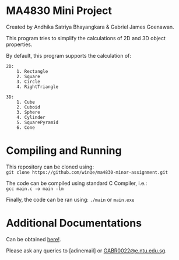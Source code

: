 # MA4830 Mini Project

Created by Andhika Satriya Bhayangkara & Gabriel James Goenawan.

This program tries to simplify the calculations of 2D and 3D object properties.

By default, this program supports the calculation of:

    2D:
        1. Rectangle
        2. Square
        3. Circle
        4. RightTriangle

    3D:
        1. Cube
        2. Cuboid
        3. Sphere
        4. Cylinder
        5. SquarePyramid
        6. Cone

# Compiling and Running
This repository can be cloned using: <br>
`git clone https://github.com/winQe/ma4830-minor-assignment.git`

The code can be compiled using standard C Compiler, i.e.:<br>
`gcc main.c -o main -lm`

Finally, the code can be ran using:
`./main` or `main.exe`

# Additional Documentations
Can be obtained [here!](https://docs.google.com/document/d/1WzEvdexGbR8SUF3zttVJmig7dYcfQEl2osKGMFYxcN8/edit?usp=sharing).

Please ask any queries to [adinemail] or GABR0022@e.ntu.edu.sg.
